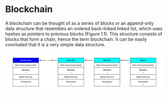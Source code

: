 # Blockchain

A blockchain can be thought of as a series of blocks or an append-only data structure
that resembles an ordered back-linked linked list, which uses hashes as pointers to
previous blocks (Figure 1.1). This structure consists of blocks that form a chain, hence the
term blockchain. It can be easily concluded that it is a very simple data structure.

<!-- <div class="excalidraw">
--8<-- "docs/images/blockchain.svg"
</div> -->
![Blockchain](../../images/blockchain.png)
